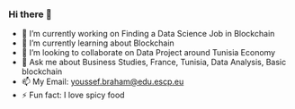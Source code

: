 ### Hi there 👋

- 🔭 I’m currently working on Finding a Data Science Job in Blockchain
- 🌱 I’m currently learning about Blockchain
- 👯 I’m looking to collaborate on Data Project around Tunisia Economy
- 💬 Ask me about Business Studies, France, Tunisia, Data Analysis, Basic blockchain
- 📫 My Email: youssef.braham@edu.escp.eu
- ⚡ Fun fact: I love spicy food

